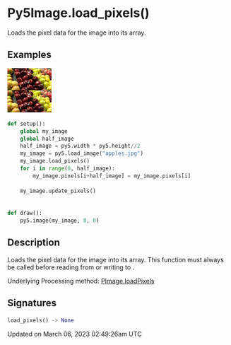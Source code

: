 # Py5Image.load_pixels()

Loads the pixel data for the image into its [](py5image_pixels) array.

## Examples

<div class="example-table">

<div class="example-row"><div class="example-cell-image">

![example picture for load_pixels()](/images/reference/Py5Image_load_pixels_0.png)

</div><div class="example-cell-code">

```python
def setup():
    global my_image
    global half_image
    half_image = py5.width * py5.height//2
    my_image = py5.load_image("apples.jpg")
    my_image.load_pixels()
    for i in range(0, half_image):
        my_image.pixels[i+half_image] = my_image.pixels[i]

    my_image.update_pixels()


def draw():
    py5.image(my_image, 0, 0)
```

</div></div>

</div>

## Description

Loads the pixel data for the image into its [](py5image_pixels) array. This function must always be called before reading from or writing to [](py5image_pixels).

Underlying Processing method: [PImage.loadPixels](https://processing.org/reference/PImage_loadPixels_.html)

## Signatures

```python
load_pixels() -> None
```

Updated on March 06, 2023 02:49:26am UTC
